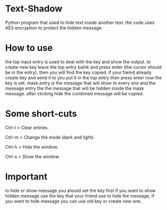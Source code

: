 # Text-Shadow
Python program that used to hide text inside another text. the code uses AES encryption to protect the hidden message
# How to use
the top input entry is used to deal with the key and show the output.
to create new key leave the top entry balnk and press enter (the cursor should be in the entry), then you will find the key copied.
if your freind already create key and send it to you put it in the top entry then press enter now the key is set.
mask entry is the message that will show to every one and the message entry the the message that will be hidden inside the mask message.
after clicking hide the combined message will be copied.
# Some short-cuts
Ctrl-l > Clear entries.

Ctrl-m > Change the mode (dark and light).

Ctrl-h > Hide the window.

Ctrl-s > Show the window.

# Important
to hide or show message you should set the key first if you want to show hidden message use the key that your friend use to hide the message, if you want to hide message you can use old key or create new one.
